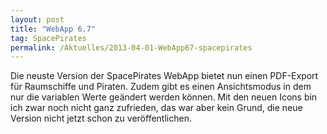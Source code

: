 ```yaml
---
layout: post
title: "WebApp 6.7"
tag: SpacePirates
permalink: /Aktuelles/2013-04-01-WebApp67-spacepirates
---
```


Die neuste Version der SpacePirates WebApp bietet nun einen PDF-Export für Raumschiffe und Piraten. Zudem gibt es einen Ansichtsmodus in dem nur die variablen Werte geändert werden können. Mit den neuen Icons bin ich zwar noch nicht ganz zufrieden, das war aber kein Grund, die neue Version nicht jetzt schon zu veröffentlichen.
